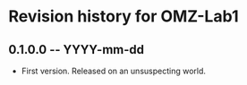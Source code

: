 # Revision history for OMZ-Lab1

## 0.1.0.0 -- YYYY-mm-dd

* First version. Released on an unsuspecting world.
